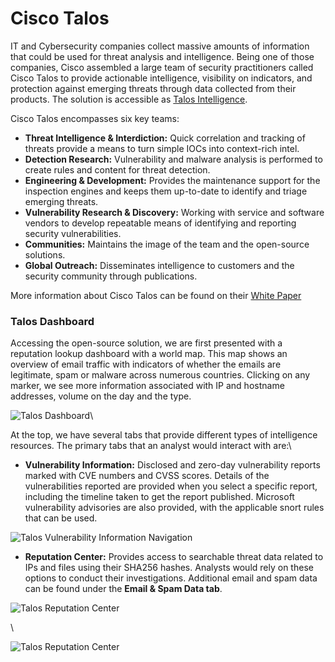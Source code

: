 # Cisco Talos

IT and Cybersecurity companies collect massive amounts of information that could be used for threat analysis and intelligence. Being one of those companies, Cisco assembled a large team of security practitioners called Cisco Talos to provide actionable intelligence, visibility on indicators, and protection against emerging threats through data collected from their products. The solution is accessible as [Talos Intelligence](https://talosintelligence.com/).

Cisco Talos encompasses six key teams:

* **Threat Intelligence & Interdiction:** Quick correlation and tracking of threats provide a means to turn simple IOCs into context-rich intel.
* **Detection Research:** Vulnerability and malware analysis is performed to create rules and content for threat detection.
* **Engineering & Development:** Provides the maintenance support for the inspection engines and keeps them up-to-date to identify and triage emerging threats.
* **Vulnerability Research & Discovery:** Working with service and software vendors to develop repeatable means of identifying and reporting security vulnerabilities.
* **Communities:** Maintains the image of the team and the open-source solutions.
* **Global Outreach:** Disseminates intelligence to customers and the security community through publications.

More information about Cisco Talos can be found on their [White Paper](https://www.talosintelligence.com/docs/Talos\_WhitePaper.pdf)

### Talos Dashboard

Accessing the open-source solution, we are first presented with a reputation lookup dashboard with a world map. This map shows an overview of email traffic with indicators of whether the emails are legitimate, spam or malware across numerous countries. Clicking on any marker, we see more information associated with IP and hostname addresses, volume on the day and the type.

![Talos Dashboard](https://tryhackme-images.s3.amazonaws.com/user-uploads/5fc2847e1bbebc03aa89fbf2/room-content/e8ad635a9e449c698e081895bbb13ab1.png)\


At the top, we have several tabs that provide different types of intelligence resources. The primary tabs that an analyst would interact with are:\


* **Vulnerability Information:** Disclosed and zero-day vulnerability reports marked with CVE numbers and CVSS scores. Details of the vulnerabilities reported are provided when you select a specific report, including the timeline taken to get the report published. Microsoft vulnerability advisories are also provided, with the applicable snort rules that can be used.

![Talos Vulnerability Information Navigation](https://tryhackme-images.s3.amazonaws.com/user-uploads/5fc2847e1bbebc03aa89fbf2/room-content/c761ada971950f5c2b676263d6e328a8.gif)

* **Reputation Center:** Provides access to searchable threat data related to IPs and files using their SHA256 hashes. Analysts would rely on these options to conduct their investigations. Additional email and spam data can be found under the **Email & Spam Data tab**.

![Talos Reputation Center](https://tryhackme-images.s3.amazonaws.com/user-uploads/5fc2847e1bbebc03aa89fbf2/room-content/e14c377b524b9eb51b0a8ed8f1ee8356.gif)

\


![Talos Reputation Center](https://tryhackme-images.s3.amazonaws.com/user-uploads/5fc2847e1bbebc03aa89fbf2/room-content/844f12e63a5a255b85df2ad6d261facb.gif)

